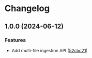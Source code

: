 # Changelog

## 1.0.0 (2024-06-12)


### Features

* Add multi-file ingestion API ([52cbc21](https://github.com/mousom-blueprintco/sonar-core/commit/52cbc2122c2672eb3a7d531bc010fb6b5a5890ae))
